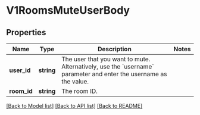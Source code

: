 # V1RoomsMuteUserBody

## Properties
Name | Type | Description | Notes
------------ | ------------- | ------------- | -------------
**user_id** | **string** | The user that you want to mute. Alternatively, use the &#x60;username&#x60; parameter and enter the username as the value. | 
**room_id** | **string** | The room ID. | 

[[Back to Model list]](../../README.md#documentation-for-models) [[Back to API list]](../../README.md#documentation-for-api-endpoints) [[Back to README]](../../README.md)

